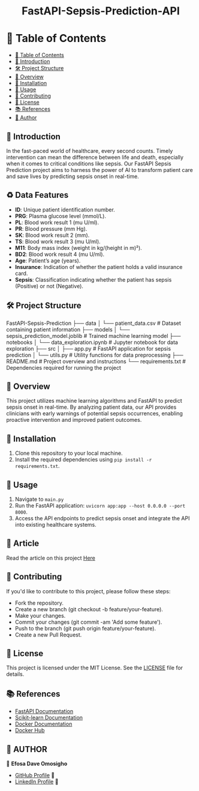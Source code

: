 <div align="center">
  <h1><b>FastAPI-Sepsis-Prediction-API</b></h1>
</div>

# 📕 Table of Contents

- [📕 Table of Contents](#table-of-contents)
- [🎈 Introduction](#introduction)
- [🛠 Project Structure](#project-structure)
- [📝 Overview](#overview)
- [🔧 Installation](#installation)
- [🚀 Usage](#usage)
- [🤝 Contributing](#contributing)
- [🔏 License](#license)
- [📚 References](#references)
- [👤 Author](#author)

## 🎈 Introduction
In the fast-paced world of healthcare, every second counts. Timely intervention can mean the difference between life and death, especially when it comes to critical conditions like sepsis. Our FastAPI Sepsis Prediction project aims to harness the power of AI to transform patient care and save lives by predicting sepsis onset in real-time.

## ♻ Data Features
- **ID**: Unique patient identification number.
- **PRG**: Plasma glucose level (mmol/L).
- **PL**: Blood work result 1 (mu U/ml).
- **PR**: Blood pressure (mm Hg).
- **SK**: Blood work result 2 (mm).
- **TS**: Blood work result 3 (mu U/ml).
- **M11**: Body mass index (weight in kg/(height in m)²).
- **BD2**: Blood work result 4 (mu U/ml).
- **Age**: Patient’s age (years).
- **Insurance**: Indication of whether the patient holds a valid insurance card.
- **Sepsis**: Classification indicating whether the patient has sepsis (Positive) or not (Negative).

## 🛠 Project Structure
FastAPI-Sepsis-Prediction
├── data
│ └── patient_data.csv # Dataset containing patient information
├── models
│ └── sepsis_prediction_model.joblib # Trained machine learning model
├── notebooks
│ └── data_exploration.ipynb # Jupyter notebook for data exploration
├── src
│ ├── app.py # FastAPI application for sepsis prediction
│ └── utils.py # Utility functions for data preprocessing
├── README.md # Project overview and instructions
└── requirements.txt # Dependencies required for running the project


## 📝 Overview
This project utilizes machine learning algorithms and FastAPI to predict sepsis onset in real-time. By analyzing patient data, our API provides clinicians with early warnings of potential sepsis occurrences, enabling proactive intervention and improved patient outcomes.

## 🔧 Installation
1. Clone this repository to your local machine.
2. Install the required dependencies using `pip install -r requirements.txt`.

## 🚀 Usage
1. Navigate to `main.py`
2. Run the FastAPI application: `uvicorn app:app --host 0.0.0.0 --port 8000`.
3. Access the API endpoints to predict sepsis onset and integrate the API into existing healthcare systems.

## 📝 Article
Read the article on this project [Here](https://www.linkedin.com/pulse/revolutionizing-healthcare-ai-predicting-sepsis-efosa-dave-omosigho-kmhvf)

## 🤝 Contributing
If you'd like to contribute to this project, please follow these steps:

- Fork the repository.
- Create a new branch (git checkout -b feature/your-feature).
- Make your changes.
- Commit your changes (git commit -am 'Add some feature').
- Push to the branch (git push origin feature/your-feature).
- Create a new Pull Request.

## 🔏 License
This project is licensed under the MIT License. See the [LICENSE](LICENSE) file for details.

## 📚 References
- [FastAPI Documentation](https://fastapi.tiangolo.com/)
- [Scikit-learn Documentation](https://scikit-learn.org/stable/documentation.html)
- [Docker Documentation](https://docs.docker.com/)
- [Docker Hub](https://hub.docker.com/)

## 👤 AUTHOR
🤵 **Efosa Dave Omosigho**
- [GitHub Profile](https://github.com/Elphoxa) 🐙
- [LinkedIn Profile](https://www.linkedin.com/in/efosa-omosigho) 💼
